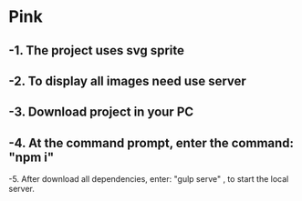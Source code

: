# Pink


-1. The project uses svg sprite
-
-2. To display all images need use server
-
-3. Download project in your PC
-
-4. At the command prompt, enter the command: "npm i"
-
-5. After download all dependencies, enter: "gulp serve" , to start the local server.
